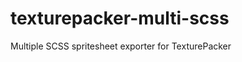 texturepacker-multi-scss
========================

Multiple SCSS spritesheet exporter for TexturePacker
